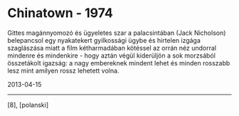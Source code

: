 # Chinatown - 1974

Gittes magánnyomozó és ügyeletes szar a palacsintában (Jack Nicholson) belepancsol egy nyakatekert gyilkossági ügybe és hirtelen izgága szaglászása miatt a film kétharmadában kötéssel az orrán néz undorral mindenre és mindenkire - hogy aztán végül kiderüljön a sok morzsából összetákolt igazság: a nagy embereknek mindent lehet és minden rosszabb lesz mint amilyen rossz lehetett volna.

2013-04-15 

----

[8], [polanski]
